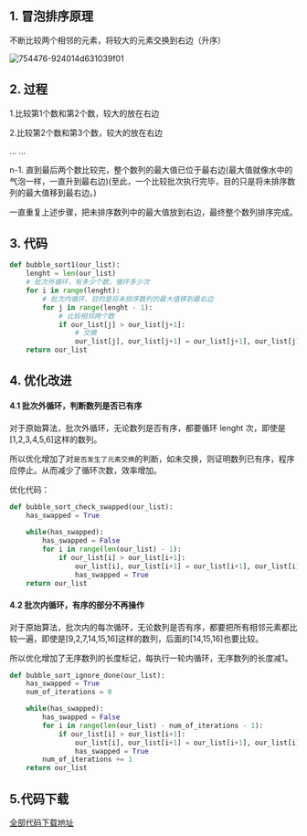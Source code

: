 ## 1. 冒泡排序原理

不断比较两个相邻的元素，将较大的元素交换到右边（升序）

![754476-924014d631039f01](https://vistary.gitee.io/imgbed/images/algorithm/bubble-sort.gif)

## 2. 过程

1.比较第1个数和第2个数，较大的放在右边

2.比较第2个数和第3个数，较大的放在右边

... ...

n-1. 直到最后两个数比较完，整个数列的最大值已位于最右边(最大值就像水中的气泡一样，一直升到最右边)(至此，一个比较批次执行完毕，目的只是将未排序数列的最大值移到最右边。)

一直重复上述步骤，把未排序数列中的最大值放到右边，最终整个数列排序完成。

## 3. 代码

```python
def bubble_sort1(our_list):
    lenght = len(our_list) 
    # 批次外循环，有多少个数，循环多少次
    for i in range(lenght):
        # 批次内循环，目的是将未排序数列的最大值移到最右边
        for j in range(lenght - 1): 
            # 比较相邻两个数
            if our_list[j] > our_list[j+1]: 
                # 交换
                our_list[j], our_list[j+1] = our_list[j+1], our_list[j]
    return our_list
```

## 4. 优化改进

#### 4.1 批次外循环，判断数列是否已有序

对于原始算法，批次外循环，无论数列是否有序，都要循环 lenght 次，即使是[1,2,3,4,5,6]这样的数列。

所以优化增加了对`是否发生了元素交换`的判断，如未交换，则证明数列已有序，程序应停止。从而减少了循环次数，效率增加。

优化代码：

```python
def bubble_sort_check_swapped(our_list):
    has_swapped = True
    
    while(has_swapped):
        has_swapped = False
        for i in range(len(our_list) - 1):
            if our_list[i] > our_list[i+1]:
                our_list[i], our_list[i+1] = our_list[i+1], our_list[i]
                has_swapped = True
    return our_list
```

#### 4.2 批次内循环，有序的部分不再操作

对于原始算法，批次内的每次循环，无论数列是否有序，都要把所有相邻元素都比较一遍，即使是[9,2,7,14,15,16]这样的数列，后面的[14,15,16]也要比较。

所以优化增加了无序数列的长度标记，每执行一轮内循环，无序数列的长度减1。

```python
def bubble_sort_ignore_done(our_list):
    has_swapped = True
    num_of_iterations = 0

    while(has_swapped):
        has_swapped = False
        for i in range(len(our_list) - num_of_iterations - 1):
            if our_list[i] > our_list[i+1]:
                our_list[i], our_list[i+1] = our_list[i+1], our_list[i]
                has_swapped = True
        num_of_iterations += 1
    return our_list
```

## 5.代码下载

[全部代码下载地址](https://holsey.github.io/algorithm-cradle/sort/1.bubble-sort.py)
